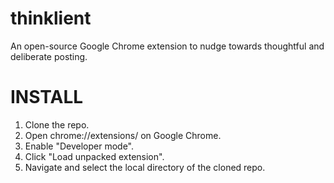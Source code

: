 # thinklient
An open-source Google Chrome extension to nudge towards thoughtful and deliberate posting.

INSTALL
=======
1. Clone the repo.
2. Open chrome://extensions/ on Google Chrome.
3. Enable "Developer mode".
4. Click "Load unpacked extension".
5. Navigate and select the local directory of the cloned repo.
